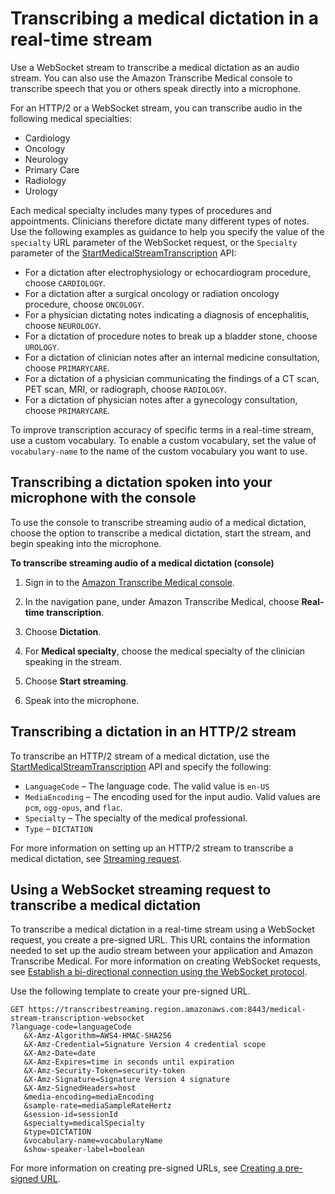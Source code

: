 # Transcribing a medical dictation in a real\-time stream<a name="streaming-medical-dictation"></a>

Use a WebSocket stream to transcribe a medical dictation as an audio stream\. You can also use the Amazon Transcribe Medical console to transcribe speech that you or others speak directly into a microphone\.

 For an HTTP/2 or a WebSocket stream, you can transcribe audio in the following medical specialties: 
+ Cardiology
+ Oncology
+ Neurology
+ Primary Care
+ Radiology
+ Urology

Each medical specialty includes many types of procedures and appointments\. Clinicians therefore dictate many different types of notes\. Use the following examples as guidance to help you specify the value of the `specialty` URL parameter of the WebSocket request, or the `Specialty` parameter of the [StartMedicalStreamTranscription](API_streaming_StartMedicalStreamTranscription.md) API:
+ For a dictation after electrophysiology or echocardiogram procedure, choose `CARDIOLOGY`\.
+ For a dictation after a surgical oncology or radiation oncology procedure, choose `ONCOLOGY`\.
+ For a physician dictating notes indicating a diagnosis of encephalitis, choose `NEUROLOGY`\.
+ For a dictation of procedure notes to break up a bladder stone, choose `UROLOGY`\.
+ For a dictation of clinician notes after an internal medicine consultation, choose `PRIMARYCARE`\.
+ For a dictation of a physician communicating the findings of a CT scan, PET scan, MRI, or radiograph, choose `RADIOLOGY`\.
+ For a dictation of physician notes after a gynecology consultation, choose `PRIMARYCARE`\.

To improve transcription accuracy of specific terms in a real\-time stream, use a custom vocabulary\. To enable a custom vocabulary, set the value of `vocabulary-name` to the name of the custom vocabulary you want to use\.

## Transcribing a dictation spoken into your microphone with the console<a name="streaming-medical-dictation-console"></a>

To use the console to transcribe streaming audio of a medical dictation, choose the option to transcribe a medical dictation, start the stream, and begin speaking into the microphone\.

**To transcribe streaming audio of a medical dictation \(console\)**

1. Sign in to the [ Amazon Transcribe Medical console](https://console.aws.amazon.com/transcribe/)\.

1. In the navigation pane, under Amazon Transcribe Medical, choose **Real\-time transcription**\.

1. Choose **Dictation**\.

1. For **Medical specialty**, choose the medical specialty of the clinician speaking in the stream\.

1. Choose **Start streaming**\.

1. Speak into the microphone\.

## Transcribing a dictation in an HTTP/2 stream<a name="http2-med-dictation-streaming"></a>

To transcribe an HTTP/2 stream of a medical dictation, use the [StartMedicalStreamTranscription](API_streaming_StartMedicalStreamTranscription.md) API and specify the following:
+ `LanguageCode` – The language code\. The valid value is `en-US`
+ `MediaEncoding` – The encoding used for the input audio\. Valid values are `pcm`, `ogg-opus`, and `flac`\.
+ `Specialty` – The specialty of the medical professional\.
+ `Type` – `DICTATION`

For more information on setting up an HTTP/2 stream to transcribe a medical dictation, see [Streaming request](how-streaming-med.md#streaming-med-request)\.

## Using a WebSocket streaming request to transcribe a medical dictation<a name="transcribe-medical-dictation-websocket"></a>

To transcribe a medical dictation in a real\-time stream using a WebSocket request, you create a pre\-signed URL\. This URL contains the information needed to set up the audio stream between your application and Amazon Transcribe Medical\. For more information on creating WebSocket requests, see [Establish a bi\-directional connection using the WebSocket protocol](websocket-med.md)\.

Use the following template to create your pre\-signed URL\.

```
GET https://transcribestreaming.region.amazonaws.com:8443/medical-stream-transcription-websocket
?language-code=languageCode
   &X-Amz-Algorithm=AWS4-HMAC-SHA256
   &X-Amz-Credential=Signature Version 4 credential scope
   &X-Amz-Date=date
   &X-Amz-Expires=time in seconds until expiration
   &X-Amz-Security-Token=security-token
   &X-Amz-Signature=Signature Version 4 signature 
   &X-Amz-SignedHeaders=host
   &media-encoding=mediaEncoding
   &sample-rate=mediaSampleRateHertz
   &session-id=sessionId
   &specialty=medicalSpecialty
   &type=DICTATION
   &vocabulary-name=vocabularyName
   &show-speaker-label=boolean
```

For more information on creating pre\-signed URLs, see [Creating a pre\-signed URL](websocket-med.md#websocket-url-med)\.